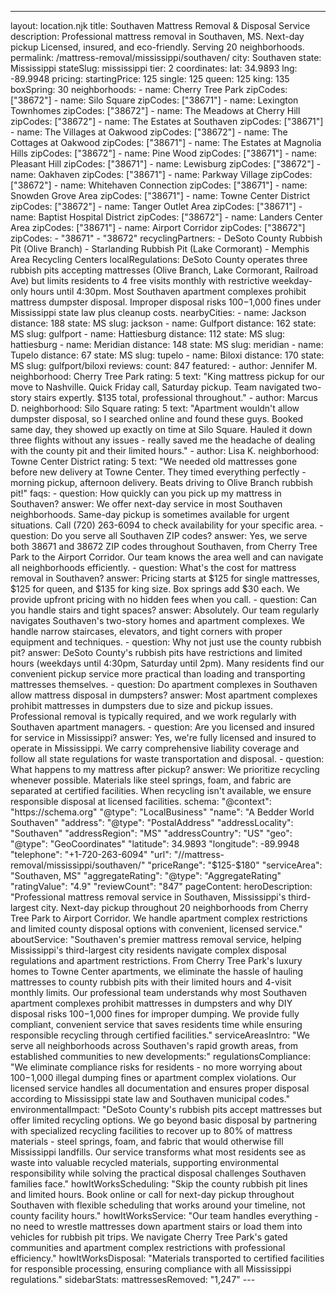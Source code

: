 ---
layout: location.njk
title: Southaven Mattress Removal & Disposal Service
description: Professional mattress removal in Southaven, MS. Next-day pickup Licensed, insured, and eco-friendly. Serving 20 neighborhoods.
permalink: /mattress-removal/mississippi/southaven/
city: Southaven state: Mississippi stateSlug: mississippi tier: 2 coordinates: lat: 34.9893 lng: -89.9948 pricing: startingPrice: 125 single: 125 queen: 125 king: 135 boxSpring: 30 neighborhoods: - name: Cherry Tree Park zipCodes: ["38672"] - name: Silo Square zipCodes: ["38671"] - name: Lexington Townhomes zipCodes: ["38672"] - name: The Meadows at Cherry Hill zipCodes: ["38672"] - name: The Estates at Southaven zipCodes: ["38671"] - name: The Villages at Oakwood zipCodes: ["38672"] - name: The Cottages at Oakwood zipCodes: ["38671"] - name: The Estates at Magnolia Hills zipCodes: ["38672"] - name: Pine Wood zipCodes: ["38671"] - name: Pleasant Hill zipCodes: ["38671"] - name: Lewisburg zipCodes: ["38672"] - name: Oakhaven zipCodes: ["38671"] - name: Parkway Village zipCodes: ["38672"] - name: Whitehaven Connection zipCodes: ["38671"] - name: Snowden Grove Area zipCodes: ["38671"] - name: Towne Center District zipCodes: ["38672"] - name: Tanger Outlet Area zipCodes: ["38671"] - name: Baptist Hospital District zipCodes: ["38672"] - name: Landers Center Area zipCodes: ["38671"] - name: Airport Corridor zipCodes: ["38672"] zipCodes: - "38671" - "38672" recyclingPartners: - DeSoto County Rubbish Pit (Olive Branch) - Starlanding Rubbish Pit (Lake Cormorant) - Memphis Area Recycling Centers localRegulations: DeSoto County operates three rubbish pits accepting mattresses (Olive Branch, Lake Cormorant, Railroad Ave) but limits residents to 4 free visits monthly with restrictive weekday-only hours until 4:30pm. Most Southaven apartment complexes prohibit mattress dumpster disposal. Improper disposal risks $100-$1,000 fines under Mississippi state law plus cleanup costs. nearbyCities: - name: Jackson distance: 188 state: MS slug: jackson - name: Gulfport distance: 162 state: MS slug: gulfport - name: Hattiesburg distance: 112 state: MS slug: hattiesburg - name: Meridian distance: 148 state: MS slug: meridian - name: Tupelo distance: 67 state: MS slug: tupelo - name: Biloxi distance: 170 state: MS slug: gulfport/biloxi reviews: count: 847 featured: - author: Jennifer M. neighborhood: Cherry Tree Park rating: 5 text: "King mattress pickup for our move to Nashville. Quick Friday call, Saturday pickup. Team navigated two-story stairs expertly. $135 total, professional throughout." - author: Marcus D. neighborhood: Silo Square rating: 5 text: "Apartment wouldn't allow dumpster disposal, so I searched online and found these guys. Booked same day, they showed up exactly on time at Silo Square. Hauled it down three flights without any issues - really saved me the headache of dealing with the county pit and their limited hours." - author: Lisa K. neighborhood: Towne Center District rating: 5 text: "We needed old mattresses gone before new delivery at Towne Center. They timed everything perfectly - morning pickup, afternoon delivery. Beats driving to Olive Branch rubbish pit!" faqs: - question: How quickly can you pick up my mattress in Southaven? answer: We offer next-day service in most Southaven neighborhoods. Same-day pickup is sometimes available for urgent situations. Call (720) 263-6094 to check availability for your specific area. - question: Do you serve all Southaven ZIP codes? answer: Yes, we serve both 38671 and 38672 ZIP codes throughout Southaven, from Cherry Tree Park to the Airport Corridor. Our team knows the area well and can navigate all neighborhoods efficiently. - question: What's the cost for mattress removal in Southaven? answer: Pricing starts at $125 for single mattresses, $125 for queen, and $135 for king size. Box springs add $30 each. We provide upfront pricing with no hidden fees when you call. - question: Can you handle stairs and tight spaces? answer: Absolutely. Our team regularly navigates Southaven's two-story homes and apartment complexes. We handle narrow staircases, elevators, and tight corners with proper equipment and techniques. - question: Why not just use the county rubbish pit? answer: DeSoto County's rubbish pits have restrictions and limited hours (weekdays until 4:30pm, Saturday until 2pm). Many residents find our convenient pickup service more practical than loading and transporting mattresses themselves. - question: Do apartment complexes in Southaven allow mattress disposal in dumpsters? answer: Most apartment complexes prohibit mattresses in dumpsters due to size and pickup issues. Professional removal is typically required, and we work regularly with Southaven apartment managers. - question: Are you licensed and insured for service in Mississippi? answer: Yes, we're fully licensed and insured to operate in Mississippi. We carry comprehensive liability coverage and follow all state regulations for waste transportation and disposal. - question: What happens to my mattress after pickup? answer: We prioritize recycling whenever possible. Materials like steel springs, foam, and fabric are separated at certified facilities. When recycling isn't available, we ensure responsible disposal at licensed facilities. schema: "@context": "https://schema.org" "@type": "LocalBusiness" "name": "A Bedder World Southaven" "address": "@type": "PostalAddress" "addressLocality": "Southaven" "addressRegion": "MS" "addressCountry": "US" "geo": "@type": "GeoCoordinates" "latitude": 34.9893 "longitude": -89.9948 "telephone": "+1-720-263-6094" "url": "//mattress-removal/mississippi/southaven/" "priceRange": "$125-$180" "serviceArea": "Southaven, MS" "aggregateRating": "@type": "AggregateRating" "ratingValue": "4.9" "reviewCount": "847" pageContent: heroDescription: "Professional mattress removal service in Southaven, Mississippi's third-largest city. Next-day pickup throughout 20 neighborhoods from Cherry Tree Park to Airport Corridor. We handle apartment complex restrictions and limited county disposal options with convenient, licensed service." aboutService: "Southaven's premier mattress removal service, helping Mississippi's third-largest city residents navigate complex disposal regulations and apartment restrictions. From Cherry Tree Park's luxury homes to Towne Center apartments, we eliminate the hassle of hauling mattresses to county rubbish pits with their limited hours and 4-visit monthly limits. Our professional team understands why most Southaven apartment complexes prohibit mattresses in dumpsters and why DIY disposal risks $100-$1,000 fines for improper dumping. We provide fully compliant, convenient service that saves residents time while ensuring responsible recycling through certified facilities." serviceAreasIntro: "We serve all neighborhoods across Southaven's rapid growth areas, from established communities to new developments:" regulationsCompliance: "We eliminate compliance risks for residents - no more worrying about $100-$1,000 illegal dumping fines or apartment complex violations. Our licensed service handles all documentation and ensures proper disposal according to Mississippi state law and Southaven municipal codes." environmentalImpact: "DeSoto County's rubbish pits accept mattresses but offer limited recycling options. We go beyond basic disposal by partnering with specialized recycling facilities to recover up to 80% of mattress materials - steel springs, foam, and fabric that would otherwise fill Mississippi landfills. Our service transforms what most residents see as waste into valuable recycled materials, supporting environmental responsibility while solving the practical disposal challenges Southaven families face." howItWorksScheduling: "Skip the county rubbish pit lines and limited hours. Book online or call for next-day pickup throughout Southaven with flexible scheduling that works around your timeline, not county facility hours." howItWorksService: "Our team handles everything - no need to wrestle mattresses down apartment stairs or load them into vehicles for rubbish pit trips. We navigate Cherry Tree Park's gated communities and apartment complex restrictions with professional efficiency." howItWorksDisposal: "Materials transported to certified facilities for responsible processing, ensuring compliance with all Mississippi regulations." sidebarStats: mattressesRemoved: "1,247" ---